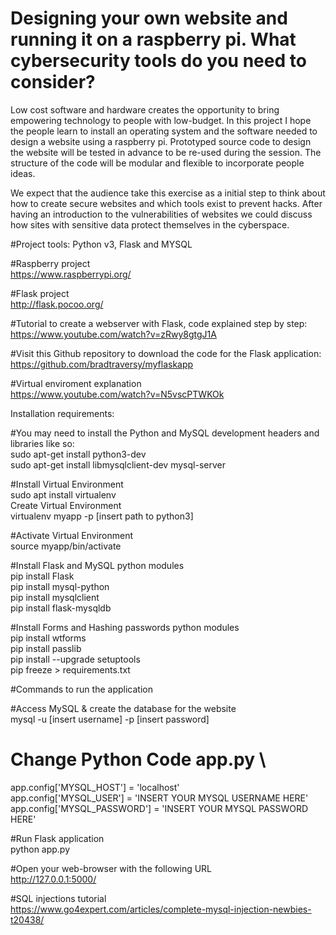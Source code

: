 # Designing your own website and running it on a raspberry pi. What cybersecurity tools do you need to consider?
Low cost software and hardware creates the opportunity to bring empowering technology to people with low-budget. In this project I hope the people  learn to install an operating system and the software needed to design a website using a raspberry pi. Prototyped source code to design the website will be tested in advance to be re-used during the session. The structure of the code will be modular and flexible to incorporate people ideas.

We expect that the audience take this exercise as a initial step to think about how to create secure websites and which tools exist to prevent hacks.  After having an introduction to the vulnerabilities of  websites we could discuss how sites with sensitive data protect themselves in the cyberspace.

#Project tools: Python v3, Flask and MYSQL


#Raspberry project \
https://www.raspberrypi.org/

#Flask project \
http://flask.pocoo.org/

#Tutorial to create a webserver with Flask, code explained step by step: \
https://www.youtube.com/watch?v=zRwy8gtgJ1A

#Visit this Github repository to download the code for the Flask application: \
https://github.com/bradtraversy/myflaskapp

#Virtual enviroment explanation \
https://www.youtube.com/watch?v=N5vscPTWKOk

Installation requirements:

#You may need to install the Python and MySQL development headers and libraries like so: \
sudo apt-get install python3-dev \
sudo apt-get install  libmysqlclient-dev  mysql-server 


#Install Virtual Environment \
sudo apt install virtualenv \
Create Virtual Environment \
virtualenv   myapp  -p [insert path to python3] 

#Activate Virtual Environment \
source myapp/bin/activate

#Install Flask and MySQL python modules \
pip install Flask \
pip install mysql-python \
pip install mysqlclient \
pip install flask-mysqldb

#Install Forms and Hashing passwords python modules \
pip install wtforms \
pip install passlib \
pip install --upgrade setuptools \
pip freeze > requirements.txt

#Commands to run the application

#Access MySQL & create the database for the website \
mysql -u [insert username] -p [insert password]

# Change Python Code app.py \

app.config['MYSQL_HOST'] = 'localhost' \
app.config['MYSQL_USER'] = 'INSERT YOUR MYSQL USERNAME HERE' \
app.config['MYSQL_PASSWORD'] = 'INSERT YOUR MYSQL PASSWORD HERE'


#Run Flask application \
python app.py 

#Open your web-browser with the following URL\
 http://127.0.0.1:5000/ 

#SQL injections tutorial \
https://www.go4expert.com/articles/complete-mysql-injection-newbies-t20438/




